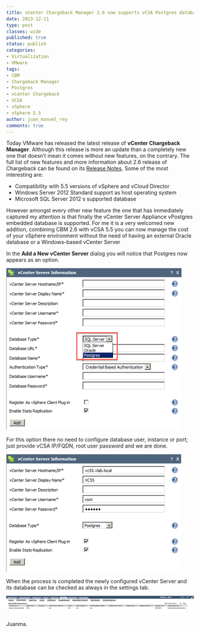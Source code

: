```yaml
---
title: vCenter Chargeback Manager 2.6 now supports vCSA Postgres database
date: 2013-12-11
type: post
classes: wide
published: true
status: publish
categories:
- Virtualization
- VMware
tags:
- CBM
- Chargeback Manager
- Postgres
- vCenter Chargeback
- VCSA
- vSphere
- vSphere 5.5
author: juan_manuel_rey
comments: true
---
```


Today VMware has released the latest release of **vCenter Chargeback Manager**. Although this release is more an update than a completely new one that doesn’t mean it comes without new features, on the contrary. The full list of new features and more information about 2.6 release of Chargeback can be found on its [Release Notes](https://www.vmware.com/support/vcbm/doc/vcbm_2_6_release_notes.html). Some of the most interesting are:

-   Compatibility with 5.5 versions of vSphere and vCloud Director
-   Windows Server 2012 Standard support as host operating system
-   Microsoft SQL Server 2012 s supported database

However amongst every other new feature the one that has immediately captured my attention is that finally the vCenter Server Appliance vPostgres embedded database is supported. For me it is a very welcomed new addition, combining CBM 2.6 with vCSA 5.5 you can now manage the cost of your vSphere environment without the need of having an external Oracle database or a Windows-based vCenter Server

In the **Add a New vCenter Server** dialog you will notice that Postgres now appears as an option.

[![](/assets/images/cbm_vc_vpostgres.png "Postgres DB for vCenter")]({{site.url}}/assets/images/cbm_vc_vpostgres.png)

For this option there no need to configure database user, instance or port; just provide vCSA IP/FQDN, root user password and we are done.

[![](/assets/images/vc_postgres_db_config_cbm.png)]({{site.url}}/assets/images/vc_postgres_db_config_cbm.png)

When the process is completed the newly configured vCenter Server and its database can be checked as always in the settings tab.

[![](/assets/images/cbm_vc_current_status.png "vCenter Server settings")]({{site.url}}/assets/images/cbm_vc_current_status.png)

Juanma.
